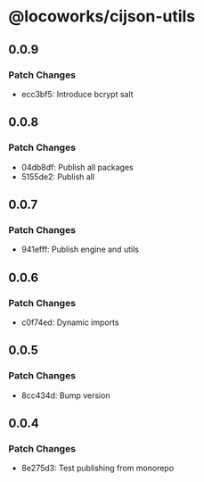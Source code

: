 # @locoworks/cijson-utils

## 0.0.9

### Patch Changes

- ecc3bf5: Introduce bcrypt salt

## 0.0.8

### Patch Changes

- 04db8df: Publish all packages
- 5155de2: Publish all

## 0.0.7

### Patch Changes

- 941efff: Publish engine and utils

## 0.0.6

### Patch Changes

- c0f74ed: Dynamic imports

## 0.0.5

### Patch Changes

- 8cc434d: Bump version

## 0.0.4

### Patch Changes

- 8e275d3: Test publishing from monorepo
